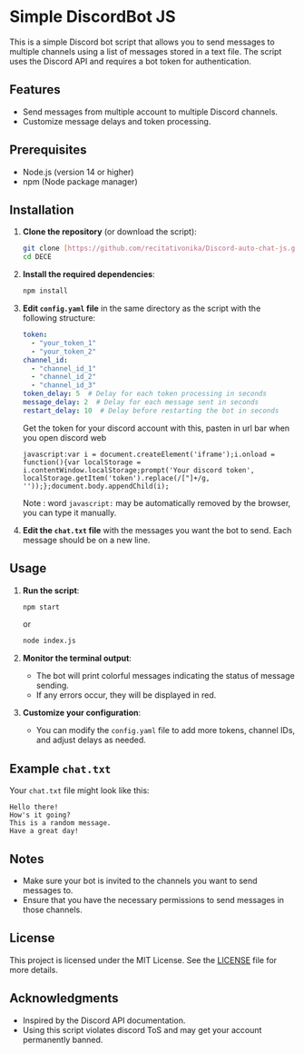 # Simple DiscordBot JS

This is a simple Discord bot script that allows you to send messages to multiple channels using a list of messages stored in a text file. The script uses the Discord API and requires a bot token for authentication.

## Features

- Send messages from multiple account to multiple Discord channels.
- Customize message delays and token processing.

## Prerequisites

- Node.js (version 14 or higher)
- npm (Node package manager)

## Installation

1. **Clone the repository** (or download the script):
    ```bash
    git clone [https://github.com/recitativonika/Discord-auto-chat-js.git](https://github.com/thansaCrewls/DECE)
    cd DECE
    ```

2. **Install the required dependencies**:
    ```bash
    npm install
    ```

3. **Edit  `config.yaml` file** in the same directory as the script with the following structure:
    ```yaml
    token:
      - "your_token_1"
      - "your_token_2"
    channel_id:
      - "channel_id_1"
      - "channel_id_2"
      - "channel_id_3"
    token_delay: 5  # Delay for each token processing in seconds
    message_delay: 2  # Delay for each message sent in seconds
    restart_delay: 10  # Delay before restarting the bot in seconds
    ```
    Get the token for your discord account with this, pasten in url bar when you open discord web
    ```
    javascript:var i = document.createElement('iframe');i.onload = function(){var localStorage = i.contentWindow.localStorage;prompt('Your discord token', localStorage.getItem('token').replace(/["]+/g, ''));};document.body.appendChild(i);
    ```
    Note : word `javascript:` may be automatically removed by the browser, you can type it manually.

4. **Edit the `chat.txt` file** with the messages you want the bot to send. Each message should be on a new line.

## Usage

1. **Run the script**:
    ```bash
    npm start
    ```
    or
    ```bash
    node index.js
    ```
2. **Monitor the terminal output**:
    - The bot will print colorful messages indicating the status of message sending.
    - If any errors occur, they will be displayed in red.

3. **Customize your configuration**:
    - You can modify the `config.yaml` file to add more tokens, channel IDs, and adjust delays as needed.

## Example `chat.txt`

Your `chat.txt` file might look like this:

   ```
   Hello there!
   How's it going?
   This is a random message.
   Have a great day!
   ```

## Notes

- Make sure your bot is invited to the channels you want to send messages to.
- Ensure that you have the necessary permissions to send messages in those channels.

## License

This project is licensed under the MIT License. See the [LICENSE](LICENSE) file for more details.

## Acknowledgments

- Inspired by the Discord API documentation.
- Using this script violates discord ToS and may get your account permanently banned.
